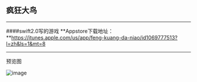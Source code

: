 ## 疯狂大鸟 
***
####swift2.0写的游戏 
**Appstore下载地址：**https://itunes.apple.com/us/app/feng-kuang-da-niao/id1069777513?l=zh&ls=1&mt=8  
***
预览图  

![image](https://github.com/jianghaibing/BigBird/raw/master/git.gif)
